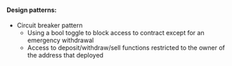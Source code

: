 
#### Design patterns:
- Circuit breaker pattern
	- Using a bool toggle to block access to contract except for an emergency withdrawal
	- Access to deposit/withdraw/sell functions restricted to the owner of the address that deployed